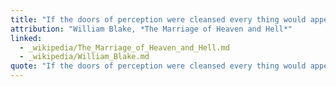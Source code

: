 ```yaml
---
title: "If the doors of perception were cleansed every thing would appear to man as it is, Infinite"
attribution: "William Blake, *The Marriage of Heaven and Hell*"
linked:
  - _wikipedia/The_Marriage_of_Heaven_and_Hell.md
  - _wikipedia/William_Blake.md
quote: "If the doors of perception were cleansed every thing would appear to man as it is, Infinite. For man has closed himself up, till he sees all things thro' narrow chinks of his cavern"
---
```

